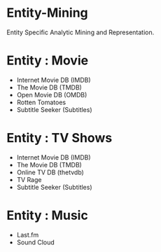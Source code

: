 Entity-Mining
=============

Entity Specific Analytic Mining and Representation.


Entity : Movie
==============

* Internet Movie DB (IMDB)
* The Movie DB (TMDB)
* Open Movie DB (OMDB)
* Rotten Tomatoes
* Subtitle Seeker (Subtitles)

Entity : TV Shows
=================

* Internet Movie DB (IMDB)
* The Movie DB (TMDB)
* Online TV DB (thetvdb)
* TV Rage
* Subtitle Seeker (Subtitles)

Entity : Music
===============

* Last.fm
* Sound Cloud
